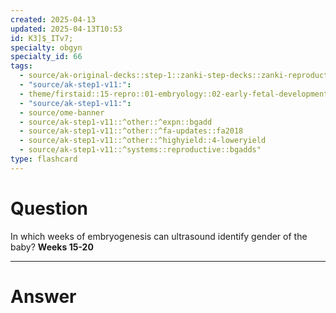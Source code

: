 ```yaml
---
created: 2025-04-13
updated: 2025-04-13T10:53
id: K3]$_ITv7;
specialty: obgyn
specialty_id: 66
tags:
  - source/ak-original-decks::step-1::zanki-step-decks::zanki-reproductive::reproductive-physiology-+-anatomy/embryo
  - "source/ak-step1-v11:": 
  - theme/firstaid::15-repro::01-embryology::02-early-fetal-development
  - "source/ak-step1-v11:": 
  - source/ome-banner
  - source/ak-step1-v11::^other::^expn::bgadd
  - source/ak-step1-v11::^other::^fa-updates::fa2018
  - source/ak-step1-v11::^other::^highyield::4-loweryield
  - source/ak-step1-v11::^systems::reproductive::bgadds"
type: flashcard
---
```


# Question
In which weeks of embryogenesis can ultrasound identify gender of the baby?   **Weeks 15-20**

---

# Answer
